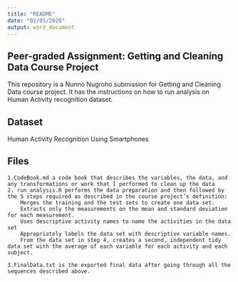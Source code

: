 ```yaml
---
title: "README"
date: "02/05/2020"
output: word_document
---
```



## Peer-graded Assignment: Getting and Cleaning Data Course Project

This repository is a Nunno Nugroho submission for Getting and Cleaning Data course project. It has the instructions on how to run analysis on Human Activity recognition dataset.

## Dataset

Human Activity Recognition Using Smartphones

## Files

    1.CodeBook.md a code book that describes the variables, the data, and any transformations or work that I performed to clean up the data
    2. run_analysis.R performs the data preparation and then followed by the 5 steps required as described in the course project’s definition:
        Merges the training and the test sets to create one data set.
        Extracts only the measurements on the mean and standard deviation for each measurement.
        Uses descriptive activity names to name the activities in the data set
        Appropriately labels the data set with descriptive variable names.
        From the data set in step 4, creates a second, independent tidy data set with the average of each variable for each activity and each subject.

    3.FinalData.txt is the exported final data after going through all the sequences described above.

